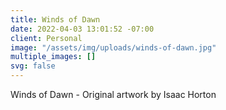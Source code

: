 ```yaml
---
title: Winds of Dawn
date: 2022-04-03 13:01:52 -07:00
client: Personal
image: "/assets/img/uploads/winds-of-dawn.jpg"
multiple_images: []
svg: false
---
```


Winds of Dawn - Original artwork by Isaac Horton